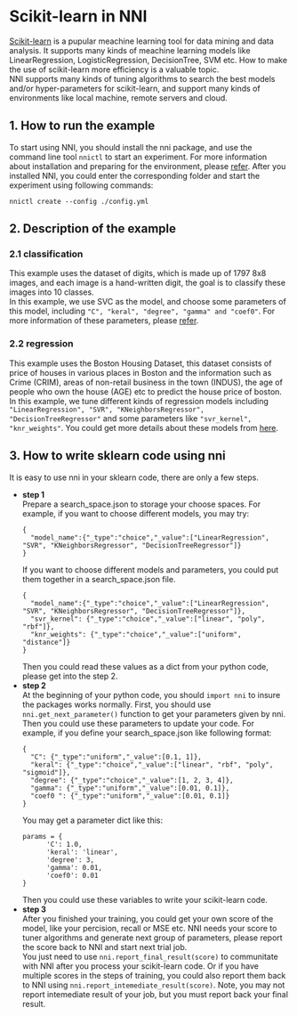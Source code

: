 # Scikit-learn in NNI
[Scikit-learn](https://github.com/scikit-learn/scikit-learn) is a pupular meachine learning tool for data mining and data analysis. It supports many kinds of meachine learning models like LinearRegression, LogisticRegression, DecisionTree, SVM etc. How to make the use of scikit-learn more efficiency is a valuable topic.  
NNI supports many kinds of tuning algorithms to search the best models and/or hyper-parameters for scikit-learn, and support many kinds of environments like local machine, remote servers and cloud.
 
## 1. How to run the example
To start using NNI, you should install the nni package, and use the command line tool `nnictl` to start an experiment. For more information about installation and preparing for the environment,  please [refer](GetStarted.md).
After you installed NNI, you could enter the corresponding folder and start the experiment using following commands:
```
nnictl create --config ./config.yml
```

## 2. Description of the example


### 2.1 classification
This example uses the dataset of digits, which is made up of 1797 8x8 images, and each image is a hand-written digit, the goal is to classify these images into 10 classes.  
In this example, we use SVC as the model, and choose some parameters of this model, including `"C", "keral", "degree", "gamma" and "coef0"`. For more information of these parameters, please [refer](https://scikit-learn.org/stable/modules/generated/sklearn.svm.SVC.html).


### 2.2 regression
This example uses the Boston Housing Dataset, this dataset consists of price of houses in various places in Boston and the information such as Crime (CRIM), areas of non-retail business in the town (INDUS), the age of people who own the house (AGE) etc to predict the house price of boston.
In this example, we tune different kinds of regression models including `"LinearRegression", "SVR", "KNeighborsRegressor", "DecisionTreeRegressor"` and some parameters like `"svr_kernel", "knr_weights"`. You could get more details about these models from [here](https://scikit-learn.org/stable/supervised_learning.html#supervised-learning).

## 3. How to write sklearn code using nni
It is easy to use nni in your sklearn code, there are only a few steps.
* __step 1__  
  Prepare a search_space.json to storage your choose spaces. 
  For example, if you want to choose different models, you may try:
  ```
  {
    "model_name":{"_type":"choice","_value":["LinearRegression", "SVR", "KNeighborsRegressor", "DecisionTreeRegressor"]}
  }
  ```
  If you want to choose different models and parameters, you could put them together in a search_space.json file.
  ```
  {
    "model_name":{"_type":"choice","_value":["LinearRegression", "SVR", "KNeighborsRegressor", "DecisionTreeRegressor"]},
    "svr_kernel": {"_type":"choice","_value":["linear", "poly", "rbf"]},
    "knr_weights": {"_type":"choice","_value":["uniform", "distance"]}
  }
  ```
  Then you could read these values as a dict from your python code, please get into the step 2.
* __step 2__  
  At the beginning of your python code, you should `import nni` to insure the packages works normally.
  First, you should use `nni.get_next_parameter()` function to get your parameters given by nni. Then you could use these parameters to update your code.
  For example, if you define your search_space.json like following format:
  ```
  {
    "C": {"_type":"uniform","_value":[0.1, 1]},
    "keral": {"_type":"choice","_value":["linear", "rbf", "poly", "sigmoid"]},
    "degree": {"_type":"choice","_value":[1, 2, 3, 4]},
    "gamma": {"_type":"uniform","_value":[0.01, 0.1]},
    "coef0 ": {"_type":"uniform","_value":[0.01, 0.1]}
  }
  ```
  You may get a parameter dict like this:
  ```
  params = {
        'C': 1.0,
        'keral': 'linear',
        'degree': 3,
        'gamma': 0.01,
        'coef0': 0.01
  }
  ```
  Then you could use these variables to write your scikit-learn code.
* __step 3__  
  After you finished your training, you could get your own score of the model, like your percision, recall or MSE etc. NNI needs your score to tuner algorithms and generate next group of parameters, please report the score back to NNI and start next trial job.   
  You just need to use `nni.report_final_result(score)` to communitate with NNI after you process your scikit-learn code. Or if you have multiple scores in the steps of training, you could also report them back to NNI using `nni.report_intemediate_result(score)`. Note, you may not report intemediate result of your job, but you must report back your final result.
